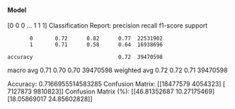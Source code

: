 #### Model
[0 0 0 ... 1 1 1]
Classification Report:
              precision    recall  f1-score   support

           0       0.72      0.82      0.77  22531902
           1       0.71      0.58      0.64  16938696

    accuracy                           0.72  39470598
   macro avg       0.71      0.70      0.70  39470598
weighted avg       0.72      0.72      0.71  39470598

Accuracy: 0.7166955514583285
Confusion Matrix:
[[18477579  4054323]
 [ 7127873  9810823]]
Confusion Matrix (%):
[[46.81352687 10.27175469]
 [18.05869017 24.85602828]]
